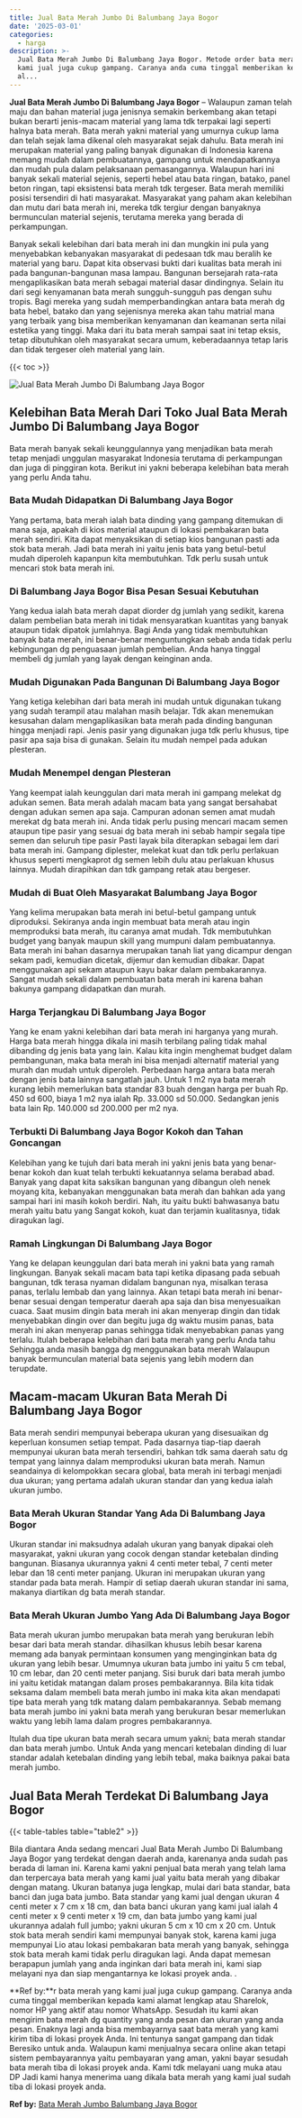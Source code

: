 ```yaml
---
title: Jual Bata Merah Jumbo Di Balumbang Jaya Bogor
date: '2025-03-01'
categories:
  - harga
description: >-
  Jual Bata Merah Jumbo Di Balumbang Jaya Bogor. Metode order bata merah yang
  kami jual juga cukup gampang. Caranya anda cuma tinggal memberikan kepada kami
  al...
---
```


**Jual Bata Merah Jumbo Di Balumbang Jaya Bogor** – Walaupun zaman telah maju dan bahan material juga jenisnya semakin berkembang akan tetapi bukan berarti jenis-macam material yang lama tdk terpakai lagi seperti halnya bata merah. Bata merah yakni material yang umurnya cukup lama dan telah sejak lama dikenal oleh masyarakat sejak dahulu. Bata merah ini merupakan material yang paling banyak digunakan di Indonesia karena memang mudah dalam pembuatannya, gampang untuk mendapatkannya dan mudah pula dalam pelaksanaan pemasangannya. Walaupun hari ini banyak sekali material sejenis, seperti hebel atau bata ringan, batako, panel beton ringan, tapi eksistensi bata merah tdk tergeser. Bata merah memiliki posisi tersendiri di hati masyarakat. Masyarakat yang paham akan kelebihan dan mutu dari bata merah ini, mereka tdk tergiur dengan banyaknya bermunculan material sejenis, terutama mereka yang berada di perkampungan.

Banyak sekali kelebihan dari bata merah ini dan mungkin ini pula yang menyebabkan kebanyakan masyarakat di pedesaan tdk mau beralih ke material yang baru. Dapat kita observasi bukti dari kualitas bata merah ini pada bangunan-bangunan masa lampau. Bangunan bersejarah rata-rata mengaplikasikan bata merah sebagai material dasar dindingnya. Selain itu dari segi kenyamanan bata merah sungguh-sungguh pas dengan suhu tropis. Bagi mereka yang sudah memperbandingkan antara bata merah dg bata hebel, batako dan yang sejenisnya mereka akan tahu matrial mana yang terbaik yang bisa memberikan kenyamanan dan keamanan serta nilai estetika yang tinggi. Maka dari itu bata merah sampai saat ini tetap eksis, tetap dibutuhkan oleh masyarakat secara umum, keberadaannya tetap laris dan tidak tergeser oleh material yang lain.

{{< toc >}}

![Jual Bata Merah Jumbo Di Balumbang Jaya Bogor](/images/jual-bata-merah-22.png)

## Kelebihan Bata Merah Dari Toko Jual Bata Merah Jumbo Di Balumbang Jaya Bogor

Bata merah banyak sekali keunggulannya yang menjadikan bata merah tetap menjadi unggulan masyarakat Indonesia terutama di perkampungan dan juga di pinggiran kota. Berikut ini yakni beberapa kelebihan bata merah yang perlu Anda tahu.

### Bata Mudah Didapatkan Di Balumbang Jaya Bogor

Yang pertama, bata merah ialah bata dinding yang gampang ditemukan di mana saja, apakah di kios material ataupun di lokasi pembakaran bata merah sendiri. Kita dapat menyaksikan di setiap kios bangunan pasti ada stok bata merah. Jadi bata merah ini yaitu jenis bata yang betul-betul mudah diperoleh kapanpun kita membutuhkan. Tdk perlu susah untuk mencari stok bata merah ini.

### Di Balumbang Jaya Bogor Bisa Pesan Sesuai Kebutuhan

Yang kedua ialah bata merah dapat diorder dg jumlah yang sedikit, karena dalam pembelian bata merah ini tidak mensyaratkan kuantitas yang banyak ataupun tidak dipatok jumlahnya. Bagi Anda yang tidak membutuhkan banyak bata merah, ini benar-benar menguntungkan sebab anda tidak perlu kebingungan dg penguasaan jumlah pembelian. Anda hanya tinggal membeli dg jumlah yang layak dengan keinginan anda.

### Mudah Digunakan Pada Bangunan Di Balumbang Jaya Bogor

Yang ketiga kelebihan dari bata merah ini mudah untuk digunakan tukang yang sudah terampil atau malahan masih belajar. Tdk akan menemukan kesusahan dalam mengaplikasikan bata merah pada dinding bangunan hingga menjadi rapi. Jenis pasir yang digunakan juga tdk perlu khusus, tipe pasir apa saja bisa di gunakan. Selain itu mudah nempel pada adukan plesteran.

### Mudah Menempel dengan Plesteran

Yang keempat ialah keunggulan dari mata merah ini gampang melekat dg adukan semen. Bata merah adalah macam bata yang sangat bersahabat dengan adukan semen apa saja. Campuran adonan semen amat mudah merekat dg bata merah ini. Anda tidak perlu pusing mencari macam semen ataupun tipe pasir yang sesuai dg bata merah ini sebab hampir segala tipe semen dan seluruh tipe pasir Pasti layak bila diterapkan sebagai lem dari bata merah ini. Gampang diplester, melekat kuat dan tdk perlu perlakuan khusus seperti mengkaprot dg semen lebih dulu atau perlakuan khusus lainnya. Mudah dirapihkan dan tdk gampang retak atau bergeser.

### Mudah di Buat Oleh Masyarakat Balumbang Jaya Bogor

Yang kelima merupakan bata merah ini betul-betul gampang untuk diproduksi. Sekiranya anda ingin membuat bata merah atau ingin memproduksi bata merah, itu caranya amat mudah. Tdk membutuhkan budget yang banyak maupun skill yang mumpuni dalam pembuatannya. Bata merah ini bahan dasarnya merupakan tanah liat yang dicampur dengan sekam padi, kemudian dicetak, dijemur dan kemudian dibakar. Dapat menggunakan api sekam ataupun kayu bakar dalam pembakarannya. Sangat mudah sekali dalam pembuatan bata merah ini karena bahan bakunya gampang didapatkan dan murah.

### Harga Terjangkau Di Balumbang Jaya Bogor

Yang ke enam yakni kelebihan dari bata merah ini harganya yang murah. Harga bata merah hingga dikala ini masih terbilang paling tidak mahal dibanding dg jenis bata yang lain. Kalau kita ingin menghemat budget dalam pembangunan, maka bata merah ini bisa menjadi alternatif material yang murah dan mudah untuk diperoleh. Perbedaan harga antara bata merah dengan jenis bata lainnya sangatlah jauh. Untuk 1 m2 nya bata merah kurang lebih memerlukan bata standar 83 buah dengan harga per buah Rp. 450 sd 600, biaya 1 m2 nya ialah Rp. 33.000 sd 50.000. Sedangkan jenis bata lain Rp. 140.000 sd 200.000 per m2 nya.

### Terbukti Di Balumbang Jaya Bogor Kokoh dan Tahan Goncangan

Kelebihan yang ke tujuh dari bata merah ini yakni jenis bata yang benar-benar kokoh dan kuat telah terbukti kekuatannya selama berabad abad. Banyak yang dapat kita saksikan bangunan yang dibangun oleh nenek moyang kita, kebanyakan menggunakan bata merah dan bahkan ada yang sampai hari ini masih kokoh berdiri. Nah, itu yaitu bukti bahwasanya batu merah yaitu batu yang Sangat kokoh, kuat dan terjamin kualitasnya, tidak diragukan lagi.

### Ramah Lingkungan Di Balumbang Jaya Bogor

Yang ke delapan keunggulan dari bata merah ini yakni bata yang ramah lingkungan. Banyak sekali macam bata tapi ketika dipasang pada sebuah bangunan, tdk terasa nyaman didalam bangunan nya, misalkan terasa panas, terlalu lembab dan yang lainnya. Akan tetapi bata merah ini benar-benar sesuai dengan temperatur daerah apa saja dan bisa menyesuaikan cuaca. Saat musim dingin bata merah ini akan menyerap dingin dan tidak menyebabkan dingin over dan begitu juga dg waktu musim panas, bata merah ini akan menyerap panas sehingga tidak menyebabkan panas yang terlalu. Itulah beberapa kelebihan dari bata merah yang perlu Anda tahu Sehingga anda masih bangga dg menggunakan bata merah Walaupun banyak bermunculan material bata sejenis yang lebih modern dan terupdate.

## Macam-macam Ukuran Bata Merah Di Balumbang Jaya Bogor

Bata merah sendiri mempunyai beberapa ukuran yang disesuaikan dg keperluan konsumen setiap tempat. Pada dasarnya tiap-tiap daerah mempunyai ukuran bata merah tersendiri, bahkan tdk sama daerah satu dg tempat yang lainnya dalam memproduksi ukuran bata merah. Namun seandainya di kelompokkan secara global, bata merah ini terbagi menjadi dua ukuran; yang pertama adalah ukuran standar dan yang kedua ialah ukuran jumbo.

### Bata Merah Ukuran Standar Yang Ada Di Balumbang Jaya Bogor

Ukuran standar ini maksudnya adalah ukuran yang banyak dipakai oleh masyarakat, yakni ukuran yang cocok dengan standar ketebalan dinding bangunan. Biasanya ukurannya yakni 4 centi meter tebal, 7 centi meter lebar dan 18 centi meter panjang. Ukuran ini merupakan ukuran yang standar pada bata merah. Hampir di setiap daerah ukuran standar ini sama, makanya diartikan dg bata merah standar.

### Bata Merah Ukuran Jumbo Yang Ada Di Balumbang Jaya Bogor

Bata merah ukuran jumbo merupakan bata merah yang berukuran lebih besar dari bata merah standar. dihasilkan khusus lebih besar karena memang ada banyak permintaan konsumen yang menginginkan bata dg ukuran yang lebih besar. Umumnya ukuran bata jumbo ini yaitu 5 cm tebal, 10 cm lebar, dan 20 centi meter panjang. Sisi buruk dari bata merah jumbo ini yaitu ketidak matangan dalam proses pembakarannya. Bila kita tidak seksama dalam membeli bata merah jumbo ini maka kita akan mendapati tipe bata merah yang tdk matang dalam pembakarannya. Sebab memang bata merah jumbo ini yakni bata merah yang berukuran besar memerlukan waktu yang lebih lama dalam progres pembakarannya.

Itulah dua tipe ukuran bata merah secara umum yakni; bata merah standar dan bata merah jumbo. Untuk Anda yang mencari ketebalan dinding di luar standar adalah ketebalan dinding yang lebih tebal, maka baiknya pakai bata merah jumbo.

## Jual Bata Merah Terdekat Di Balumbang Jaya Bogor

{{< table-tables table="table2" >}}

Bila diantara Anda sedang mencari Jual Bata Merah Jumbo Di Balumbang Jaya Bogor yang terdekat dengan daerah anda, karenanya anda sudah pas berada di laman ini. Karena kami yakni penjual bata merah yang telah lama dan terpercaya bata merah yang kami jual yaitu bata merah yang dibakar dengan matang. Ukuran batanya juga lengkap, mulai dari bata standar, bata banci dan juga bata jumbo. Bata standar yang kami jual dengan ukuran 4 centi meter x 7 cm x 18 cm, dan bata banci ukuran yang kami jual ialah 4 centi meter x 9 centi meter x 19 cm, dan bata jumbo yang kami jual ukurannya adalah full jumbo; yakni ukuran 5 cm x 10 cm x 20 cm. Untuk stok bata merah sendiri kami mempunyai banyak stok, karena kami juga mempunyai Lio atau lokasi pembakaran bata merah yang banyak, sehingga stok bata merah kami tidak perlu diragukan lagi. Anda dapat memesan berapapun jumlah yang anda inginkan dari bata merah ini, kami siap melayani nya dan siap mengantarnya ke lokasi proyek anda.
.

**Ref by:**r bata merah yang kami jual juga cukup gampang. Caranya anda cuma tinggal memberikan kepada kami alamat lengkap atau Sharelok, nomor HP yang aktif atau nomor WhatsApp. Sesudah itu kami akan mengirim bata merah dg quantity yang anda pesan dan ukuran yang anda pesan. Enaknya lagi anda bisa membayarnya saat bata merah yang kami kirim tiba di lokasi proyek Anda. Ini tentunya sangat gampang dan tidak Beresiko untuk anda. Walaupun kami menjualnya secara online akan tetapi sistem pembayarannya yaitu pembayaran yang aman, yakni bayar sesudah bata merah tiba di lokasi proyek anda. Kami tdk melayani uang muka atau DP Jadi kami hanya menerima uang dikala bata merah yang kami jual sudah tiba di lokasi proyek anda.

**Ref by:** [Bata Merah Jumbo Balumbang Jaya Bogor](https://id.wikipedia.org/wiki/Bata)
